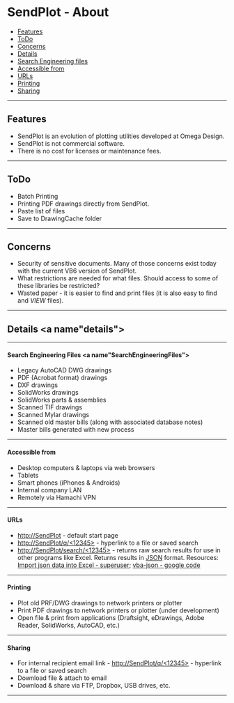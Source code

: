 
# SendPlot - About

* [Features](#features)
* [ToDo](#todo)
* [Concerns](#Concerns)
* [Details](#details)
* [Search Engineering files](#SearchEngineeringFiles)
* [Accessible from](#AccessibleFrom)
* [URLs](#URLs)
* [Printing](#Printing)
* [Sharing](#Sharing)

----

## Features <a name="features"></a>

* SendPlot is an evolution of plotting utilities developed at Omega Design.
* SendPlot is not commercial software.
* There is no cost for licenses or maintenance fees.

----

## ToDo <a name="todo"></a>

* Batch Printing
* Printing PDF drawings directly from SendPlot.
* Paste list of files
* Save to DrawingCache folder

----

## Concerns <a name="Concerns"></a>

* Security of sensitive documents.  Many of those concerns exist today with the current VB6 version of SendPlot.
* What restrictions are needed for what files. Should access to some of these libraries be restricted?
* Wasted paper - it is easier to find and print files (it is also easy to find and _VIEW_ files).

----

## Details <a name"details"></a>

----

#### Search Engineering Files <a name"SearchEngineeringFiles"></a>

* Legacy AutoCAD DWG drawings
* PDF (Acrobat format) drawings
* DXF drawings
* SolidWorks drawings
* SolidWorks parts & assemblies
* Scanned TIF drawings
* Scanned Mylar drawings
* Scanned old master bills (along with associated database notes)
* Master bills generated with new process

----

#### Accessible from <a name="AccessibleFrom"></a>

* Desktop computers & laptops via web browsers
* Tablets
* Smart phones (iPhones & Androids)
* Internal company LAN
* Remotely via Hamachi VPN

----

#### URLs <a name="URLs"></a>

* [http://SendPlot](http://SendPlot) - default start page
* [http://SendPlot/q/<12345>](http://SendPlot/q/<12345>) - hyperlink to a file or saved search
* [http://SendPlot/search/<12345>](http://SendPlot/search/<12345>) - returns raw search results for use in other programs like Excel. Returns results in [JSON](http://json.org/) format. Resources: [Import json data into Excel - superuser](http://superuser.com/questions/161475/import-json-data-into-excel); [vba-json - google code](https://code.google.com/p/vba-json/)

----

#### Printing <a name="Printing"></a>

* Plot old PRF/DWG drawings to network printers or plotter
* Print PDF drawings to network printers or plotter (under development)
* Open file & print from applications (Draftsight, eDrawings, Adobe Reader, SolidWorks, AutoCAD, etc.)

----

#### Sharing <a name="Sharing"></a>

* For internal recipient email link - [http://SendPlot/q/<12345>](http://SendPlot/q/<12345>) - hyperlink to a file or saved search
* Download file & attach to email
* Download & share via FTP, Dropbox, USB drives, etc.

----

</body>
</html>
